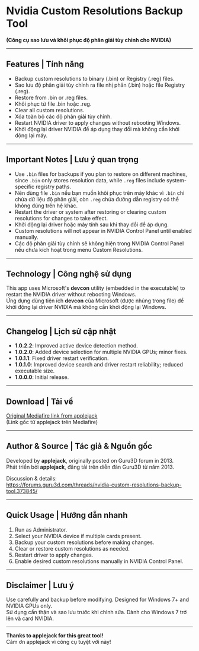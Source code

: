 # Nvidia Custom Resolutions Backup Tool  
**(Công cụ sao lưu và khôi phục độ phân giải tùy chỉnh cho NVIDIA)**

---

## Features | Tính năng

- Backup custom resolutions to binary (.bin) or Registry (.reg) files.  
- Sao lưu độ phân giải tùy chỉnh ra file nhị phân (.bin) hoặc file Registry (.reg).  
- Restore from .bin or .reg files.  
- Khôi phục từ file .bin hoặc .reg.  
- Clear all custom resolutions.  
- Xóa toàn bộ các độ phân giải tùy chỉnh.  
- Restart NVIDIA driver to apply changes without rebooting Windows.  
- Khởi động lại driver NVIDIA để áp dụng thay đổi mà không cần khởi động lại máy.

---

## Important Notes | Lưu ý quan trọng

- Use `.bin` files for backups if you plan to restore on different machines, since `.bin` only stores resolution data, while `.reg` files include system-specific registry paths.  
- Nên dùng file `.bin` nếu bạn muốn khôi phục trên máy khác vì `.bin` chỉ chứa dữ liệu độ phân giải, còn `.reg` chứa đường dẫn registry có thể không đúng trên hệ khác.  
- Restart the driver or system after restoring or clearing custom resolutions for changes to take effect.  
- Khởi động lại driver hoặc máy tính sau khi thay đổi để áp dụng.  
- Custom resolutions will not appear in NVIDIA Control Panel until enabled manually.  
- Các độ phân giải tùy chỉnh sẽ không hiện trong NVIDIA Control Panel nếu chưa kích hoạt trong menu Custom Resolutions.

---

## Technology | Công nghệ sử dụng

This app uses Microsoft's **devcon** utility (embedded in the executable) to restart the NVIDIA driver without rebooting Windows.  
Ứng dụng dùng tiện ích **devcon** của Microsoft (được nhúng trong file) để khởi động lại driver NVIDIA mà không cần khởi động lại Windows.

---

## Changelog | Lịch sử cập nhật

- **1.0.2.2**: Improved active device detection method.  
- **1.0.2.0**: Added device selection for multiple NVIDIA GPUs; minor fixes.  
- **1.0.1.1**: Fixed driver restart verification.  
- **1.0.1.0**: Improved device search and driver restart reliability; reduced executable size.  
- **1.0.0.0**: Initial release.

---

## Download | Tải về

[Original Mediafire link from applejack](http://www.mediafire.com/?bug4ml9377isax5)  
(Link gốc từ applejack trên Mediafire)

---

## Author & Source | Tác giả & Nguồn gốc

Developed by **applejack**, originally posted on Guru3D forum in 2013.  
Phát triển bởi **applejack**, đăng tải trên diễn đàn Guru3D từ năm 2013.

Discussion & details:  
https://forums.guru3d.com/threads/nvidia-custom-resolutions-backup-tool.373845/

---

## Quick Usage | Hướng dẫn nhanh

1. Run as Administrator.  
2. Select your NVIDIA device if multiple cards present.  
3. Backup your custom resolutions before making changes.  
4. Clear or restore custom resolutions as needed.  
5. Restart driver to apply changes.  
6. Enable desired custom resolutions manually in NVIDIA Control Panel.

---

## Disclaimer | Lưu ý

Use carefully and backup before modifying. Designed for Windows 7+ and NVIDIA GPUs only.  
Sử dụng cẩn thận và sao lưu trước khi chỉnh sửa. Dành cho Windows 7 trở lên và card NVIDIA.

---

**Thanks to applejack for this great tool!**  
Cảm ơn applejack vì công cụ tuyệt vời này!
